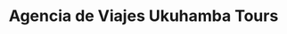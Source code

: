 ---
title: "Agencia de Viajes Ukuhamba Tours"
url: /santa-cruz-de-la-sierra/agencia-de-viajes-ukuhamba-tours/
shop: Reisebüro
---